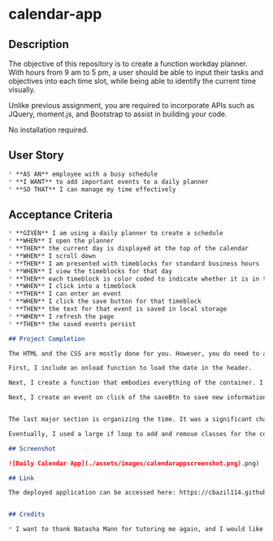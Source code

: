 # calendar-app

## Description

The objective of this repository is to create a function workday planner. With hours from 9 am to 5 pm, a user should be able to input their tasks and objectives into each time slot, while being able to identify the current time visually. 

Unlike previous assignment, you are required to incorporate APIs such as JQuery, moment.js, and Bootstrap to assist in building your code. 

No installation required. 

## User Story

```md
* **AS AN** employee with a busy schedule
* **I WANT** to add important events to a daily planner
* **SO THAT** I can manage my time effectively
```

## Acceptance Criteria

```md
* **GIVEN** I am using a daily planner to create a schedule
* **WHEN** I open the planner
* **THEN** the current day is displayed at the top of the calendar
* **WHEN** I scroll down
* **THEN** I am presented with timeblocks for standard business hours
* **WHEN** I view the timeblocks for that day
* **THEN** each timeblock is color coded to indicate whether it is in the past, present, or future
* **WHEN** I click into a timeblock
* **THEN** I can enter an event
* **WHEN** I click the save button for that timeblock
* **THEN** the text for that event is saved in local storage
* **WHEN** I refresh the page
* **THEN** the saved events persist

## Project Completion

The HTML and the CSS are mostly done for you. However, you do need to add the rows for each time slot into the HTML (there are ways of doing this solely through JS, but I was unable to figure it out myself). Each row has a time Id, a class, and the internal elements of div, textarea, and button. After that, you move to JS for everything else!

First, I include an onload function to load the date in the header. 

Next, I create a function that embodies everything of the container. I start with creating a variable and a forloop to retrieve items from the local storage. 

Next, I create an event on click of the saveBtn to save new information into the local storge. 


The last major section is organizing the time. It was a significant challenge, but it was doable. I create the necessary variables to use in the if loop for color organization.

Eventually, I used a large if loop to add and remove classes for the colors. I feel there is a cleaner way of approaching this, but I do not know of what it is yet. However, this is an effective method for the assignment. 

## Screenshot

![Daily Calendar App](./assets/images/calendarappscreenshot.png).png)

## Link

The deployed application can be accessed here: https://cbazil114.github.io/calendar-app/


## Credits

* I want to thank Natasha Mann for tutoring me again, and I would like to thank the many learning assistants who helped me along the way!